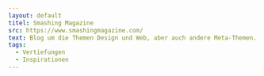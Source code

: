 ```yaml
---
layout: default
titel: Smashing Magazine
src: https://www.smashingmagazine.com/
text: Blog um die Themen Design und Web, aber auch andere Meta-Themen.
tags:
  - Vertiefungen
  - Inspirationen
---
```

